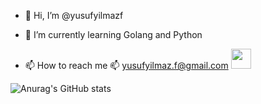 - 👋 Hi, I’m @yusufyilmazf

- 🌱 I’m currently learning Golang and Python 

- 📫 How to reach me 
    📫 yusufyilmaz.f@gmail.com
       <img height="32" width="32" src="https://cdn.jsdelivr.net/npm/simple-icons@v7/icons/linkedin.svg" />

![Anurag's GitHub stats](https://github-readme-stats.vercel.app/api?username=yusufyilmazf&count_private=true)
